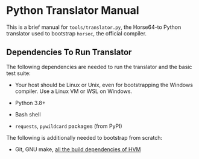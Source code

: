 Python Translator Manual
========================

This is a brief manual for `tools/translator.py`, the Horse64-to Python
translator used to bootstrap `horsec`, the official compiler.

Dependencies To Run Translator
------------------------------
The following dependencies are needed to run the translator and the
basic test suite:

- Your host should be Linux or Unix, even for bootstrapping
  the Windows compiler. Use a Linux VM or WSL on Windows.

- Python 3.8+

- Bash shell

- `requests`, `pywildcard` packages (from PyPI)

The following is additionally needed to bootstrap from scratch:

- Git, GNU make, [all the build dependencies of HVM](#FIXME)


